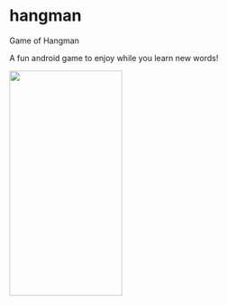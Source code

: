 # hangman
Game of Hangman

A fun android game to enjoy while you learn new words!

<img src="https://i.ibb.co/zfxHM47/Screenshot-20201213-092731-Hangman.jpg" alt="" data-canonical-src="https://i.ibb.co/zfxHM47/Screenshot-20201213-092731-Hangman.jpg" width="200" height="400" />

